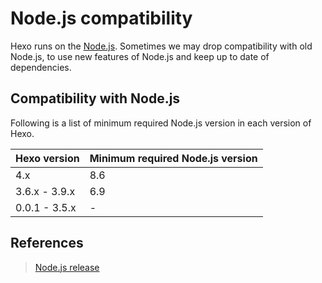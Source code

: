 # Node.js compatibility

Hexo runs on the [Node.js](https://nodejs.org). Sometimes we may drop compatibility with old Node.js, to use new features of Node.js and keep up to date of dependencies.

## Compatibility with Node.js

Following is a list of minimum required Node.js version in each version of Hexo.

|Hexo version|Minimum required Node.js version|
|---|---|
|4.x|8.6|
|3.6.x - 3.9.x|6.9|
|0.0.1 - 3.5.x|-|

## References

> [Node.js release](https://github.com/nodejs/Release)